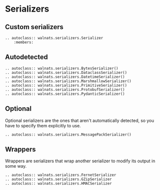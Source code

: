 # Serializers

## Custom serializers

```{eval-rst}
.. autoclass:: walnats.serializers.Serializer
    :members:
```

## Autodetected

```{eval-rst}
.. autoclass:: walnats.serializers.BytesSerializer()
.. autoclass:: walnats.serializers.DataclassSerializer()
.. autoclass:: walnats.serializers.DatetimeSerializer()
.. autoclass:: walnats.serializers.MarshmallowSerializer()
.. autoclass:: walnats.serializers.PrimitiveSerializer()
.. autoclass:: walnats.serializers.ProtobufSerializer()
.. autoclass:: walnats.serializers.PydanticSerializer()
```

## Optional

Optional serializers are the ones that aren't automatically detected, so you have to specify them explicitly to use.

```{eval-rst}
.. autoclass:: walnats.serializers.MessagePackSerializer()
```

## Wrappers

Wrappers are serializers that wrap another serializer to modify its output in some way.

```{eval-rst}
.. autoclass:: walnats.serializers.FernetSerializer
.. autoclass:: walnats.serializers.GZipSerializer
.. autoclass:: walnats.serializers.HMACSerializer
```
